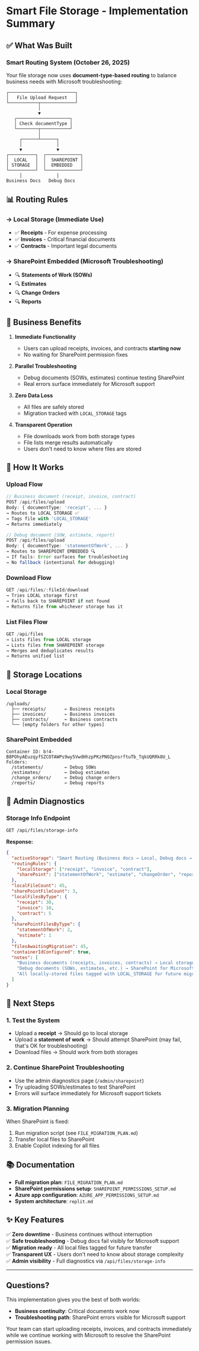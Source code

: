 # Smart File Storage - Implementation Summary

## ✅ What Was Built

### Smart Routing System (October 26, 2025)

Your file storage now uses **document-type-based routing** to balance business needs with Microsoft troubleshooting:

```
┌─────────────────────────┐
│   File Upload Request   │
└───────────┬─────────────┘
            │
            ▼
   ┌────────────────────┐
   │ Check documentType │
   └────────┬───────────┘
            │
     ┌──────┴──────┐
     │             │
     ▼             ▼
┌──────────┐  ┌─────────────┐
│  LOCAL   │  │  SHAREPOINT │
│ STORAGE  │  │  EMBEDDED   │
└──────────┘  └─────────────┘
     │             │
Business Docs   Debug Docs
```

## 📊 Routing Rules

### → Local Storage (Immediate Use)
- ✅ **Receipts** - For expense processing
- ✅ **Invoices** - Critical financial documents
- ✅ **Contracts** - Important legal documents

### → SharePoint Embedded (Microsoft Troubleshooting)
- 🔍 **Statements of Work (SOWs)**
- 🔍 **Estimates**
- 🔍 **Change Orders**
- 🔍 **Reports**

## 🎯 Business Benefits

1. **Immediate Functionality**
   - Users can upload receipts, invoices, and contracts **starting now**
   - No waiting for SharePoint permission fixes

2. **Parallel Troubleshooting**
   - Debug documents (SOWs, estimates) continue testing SharePoint
   - Real errors surface immediately for Microsoft support

3. **Zero Data Loss**
   - All files are safely stored
   - Migration tracked with `LOCAL_STORAGE` tags

4. **Transparent Operation**
   - File downloads work from both storage types
   - File lists merge results automatically
   - Users don't need to know where files are stored

## 🔧 How It Works

### Upload Flow

```typescript
// Business document (receipt, invoice, contract)
POST /api/files/upload
Body: { documentType: 'receipt', ... }
→ Routes to LOCAL STORAGE ✅
→ Tags file with 'LOCAL_STORAGE'
→ Returns immediately

// Debug document (SOW, estimate, report)
POST /api/files/upload
Body: { documentType: 'statementOfWork', ... }
→ Routes to SHAREPOINT EMBEDDED 🔍
→ If fails: Error surfaces for troubleshooting
→ No fallback (intentional for debugging)
```

### Download Flow

```typescript
GET /api/files/:fileId/download
→ Tries LOCAL storage first
→ Falls back to SHAREPOINT if not found
→ Returns file from whichever storage has it
```

### List Files Flow

```typescript
GET /api/files
→ Lists files from LOCAL storage
→ Lists files from SHAREPOINT storage
→ Merges and deduplicates results
→ Returns unified list
```

## 📍 Storage Locations

### Local Storage
```
/uploads/
  ├── receipts/       ← Business receipts
  ├── invoices/       ← Business invoices
  ├── contracts/      ← Business contracts
  └── [empty folders for other types]
```

### SharePoint Embedded
```
Container ID: b!4-B8POhyAEuzqyfSZCOTAWPs9wy5VwdHhzpPKzPNOZpnsrftuTb_TqkUQRRk8U_L
Folders:
  /statements/        ← Debug SOWs
  /estimates/         ← Debug estimates
  /change_orders/     ← Debug change orders
  /reports/           ← Debug reports
```

## 🔎 Admin Diagnostics

### Storage Info Endpoint

```bash
GET /api/files/storage-info
```

**Response:**
```json
{
  "activeStorage": "Smart Routing (Business docs → Local, Debug docs → SharePoint)",
  "routingRules": {
    "localStorage": ["receipt", "invoice", "contract"],
    "sharePoint": ["statementOfWork", "estimate", "changeOrder", "report"]
  },
  "localFileCount": 45,
  "sharePointFileCount": 3,
  "localFilesByType": {
    "receipt": 30,
    "invoice": 10,
    "contract": 5
  },
  "sharePointFilesByType": {
    "statementOfWork": 2,
    "estimate": 1
  },
  "filesAwaitingMigration": 45,
  "containerIdConfigured": true,
  "notes": [
    "Business documents (receipts, invoices, contracts) → Local storage for immediate use",
    "Debug documents (SOWs, estimates, etc.) → SharePoint for Microsoft troubleshooting",
    "All locally-stored files tagged with LOCAL_STORAGE for future migration"
  ]
}
```

## 🚀 Next Steps

### 1. Test the System
- Upload a **receipt** → Should go to local storage
- Upload a **statement of work** → Should attempt SharePoint (may fail, that's OK for troubleshooting)
- Download files → Should work from both storages

### 2. Continue SharePoint Troubleshooting
- Use the admin diagnostics page (`/admin/sharepoint`)
- Try uploading SOWs/estimates to test SharePoint
- Errors will surface immediately for Microsoft support tickets

### 3. Migration Planning
When SharePoint is fixed:
1. Run migration script (see `FILE_MIGRATION_PLAN.md`)
2. Transfer local files to SharePoint
3. Enable Copilot indexing for all files

## 📚 Documentation

- **Full migration plan**: `FILE_MIGRATION_PLAN.md`
- **SharePoint permissions setup**: `SHAREPOINT_PERMISSIONS_SETUP.md`
- **Azure app configuration**: `AZURE_APP_PERMISSIONS_SETUP.md`
- **System architecture**: `replit.md`

## ✨ Key Features

✅ **Zero downtime** - Business continues without interruption  
✅ **Safe troubleshooting** - Debug docs fail visibly for Microsoft support  
✅ **Migration ready** - All local files tagged for future transfer  
✅ **Transparent UX** - Users don't need to know about storage complexity  
✅ **Admin visibility** - Full diagnostics via `/api/files/storage-info`  

---

## Questions?

This implementation gives you the best of both worlds:
- **Business continuity**: Critical documents work now
- **Troubleshooting path**: SharePoint errors visible for Microsoft support

Your team can start uploading receipts, invoices, and contracts immediately while we continue working with Microsoft to resolve the SharePoint permission issues.
